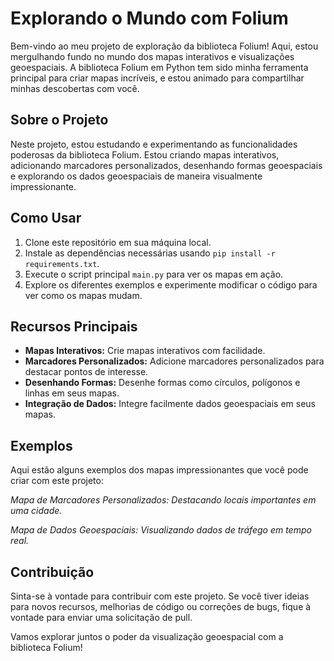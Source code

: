 # Explorando o Mundo com Folium

Bem-vindo ao meu projeto de exploração da biblioteca Folium! Aqui, estou mergulhando fundo no mundo dos mapas interativos e visualizações geoespaciais. A biblioteca Folium em Python tem sido minha ferramenta principal para criar mapas incríveis, e estou animado para compartilhar minhas descobertas com você.

## Sobre o Projeto

Neste projeto, estou estudando e experimentando as funcionalidades poderosas da biblioteca Folium. Estou criando mapas interativos, adicionando marcadores personalizados, desenhando formas geoespaciais e explorando os dados geoespaciais de maneira visualmente impressionante.

## Como Usar

1. Clone este repositório em sua máquina local.
2. Instale as dependências necessárias usando `pip install -r requirements.txt`.
3. Execute o script principal `main.py` para ver os mapas em ação.
4. Explore os diferentes exemplos e experimente modificar o código para ver como os mapas mudam.

## Recursos Principais

- **Mapas Interativos:** Crie mapas interativos com facilidade.
- **Marcadores Personalizados:** Adicione marcadores personalizados para destacar pontos de interesse.
- **Desenhando Formas:** Desenhe formas como círculos, polígonos e linhas em seus mapas.
- **Integração de Dados:** Integre facilmente dados geoespaciais em seus mapas.

## Exemplos

Aqui estão alguns exemplos dos mapas impressionantes que você pode criar com este projeto:


*Mapa de Marcadores Personalizados: Destacando locais importantes em uma cidade.*


*Mapa de Dados Geoespaciais: Visualizando dados de tráfego em tempo real.*

## Contribuição

Sinta-se à vontade para contribuir com este projeto. Se você tiver ideias para novos recursos, melhorias de código ou correções de bugs, fique à vontade para enviar uma solicitação de pull.

Vamos explorar juntos o poder da visualização geoespacial com a biblioteca Folium!
